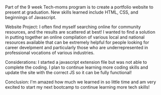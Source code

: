 <!-- Tech-Moms Portfolio project -->

Part of the 9 week Tech-moms program is to create a portfolio website to present at graduation. New skills learned include HTML, CSS, and beginnings of Javascript. 

Website Project:
I often find myself searching online for community resources, and the results are scattered at best! I wanted to find a solution in putting together an online compilation of various local and national resources available that can be extremely helpful for people looking for career develpment and particularly those who are underrepresented in professional vocations of various industries. 

Considerations:
I started a javascript extension file but was not able to complete the coding. I plan to continue learning more coding skills and update the site with the correct JS so it can be fully functional!

Conclusion:
I'm amazed how much we learned in so little time and am very excited to start my next bootcamp to continue learning more tech skills!